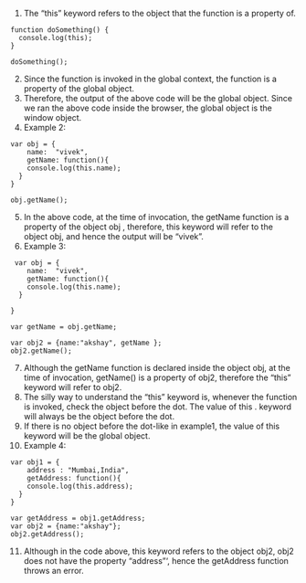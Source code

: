1. The “this” keyword refers to the object that the function is a property of.
```
function doSomething() {
  console.log(this);
}
   
doSomething();
```
2. Since the function is invoked in the global context, the function is a property of the global object.
3. Therefore, the output of the above code will be the global object. Since we ran the above code inside the browser, the global object is the window object.
4. Example 2:
```
var obj = {
    name:  "vivek",
    getName: function(){
    console.log(this.name);
  }
}
   
obj.getName();
```
5. In the above code, at the time of invocation, the getName function is a property of the object obj , therefore, this keyword will refer to the object obj, and hence the output will be “vivek”.
6. Example 3:
```
 var obj = {
    name:  "vivek",
    getName: function(){
    console.log(this.name);
  }
     
}
       
var getName = obj.getName;
       
var obj2 = {name:"akshay", getName };
obj2.getName();
```
7. Although the getName function is declared inside the object obj, at the time of invocation, getName() is a property of obj2, therefore the “this” keyword will refer to obj2.
8. The silly way to understand the “this” keyword is, whenever the function is invoked, check the object before the dot. The value of this . keyword will always be the object before the dot.
9. If there is no object before the dot-like in example1, the value of this keyword will be the global object.
10. Example 4:
```
var obj1 = {
    address : "Mumbai,India",
    getAddress: function(){
    console.log(this.address); 
  }
}
   
var getAddress = obj1.getAddress;
var obj2 = {name:"akshay"};
obj2.getAddress();    
```
11. Although in the code above, this keyword refers to the object obj2, obj2 does not have the property “address”‘, hence the getAddress function throws an error.
